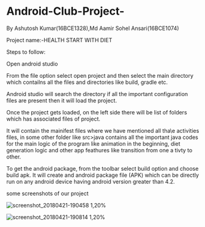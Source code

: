 # Android-Club-Project-
By Ashutosh Kumar(16BCE1328),Md Aamir Sohel Ansari(16BCE1074)

Project name:-HEALTH START WITH DIET

Steps to follow:

Open android studio

From the file option select open project and then select the main directory which contailns all the files and directories like build, gradle etc.

Android studio will search the directory if all the important configuration files are present then it will load the project.

Once the project gets loaded, on the left side there will be list of folders which has associated files of project.

It will contain the mainifest files where we have mentioned all tha\e activities files, in some other folder like src>java contains all the important java codes for the main logic of the program like animation in the beginning, diet generation logic and other app feathures like transition from one a tivty to other.

To get the android package, from the toolbar select build option and choose build apk. It will create and android package file (APK) which can be directly run on any android device having android version greater than 4.2.

some screenshots of our project 

![screenshot_20180421-190458 1,20%](https://user-images.githubusercontent.com/31513483/39084838-88a5619e-4598-11e8-8a04-96d46de46959.png)

![screenshot_20180421-190814 1,20%](https://user-images.githubusercontent.com/31513483/39084925-f80f017e-4599-11e8-8d7b-c7094b247612.png)
